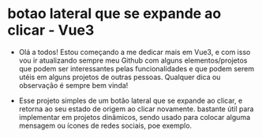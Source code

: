 # botao lateral que se expande ao clicar - Vue3

- Olá a todos! Estou começando a me dedicar mais em Vue3, e com isso vou ir atualizando sempre meu Github com alguns elementos/projetos que podem ser interessantes pelas funcionalidades e que podem serem utéis em alguns projetos de outras pessoas. Qualquer dica ou observação é sempre bem vinda!

- Esse projeto simples de um botão lateral que se expande ao clicar, e retorna ao seu estado de origem ao clicar novamente. bastante útil para implementar em projetos dinâmicos, sendo usado para colocar alguma mensagem ou ícones de redes sociais, poe exemplo.


